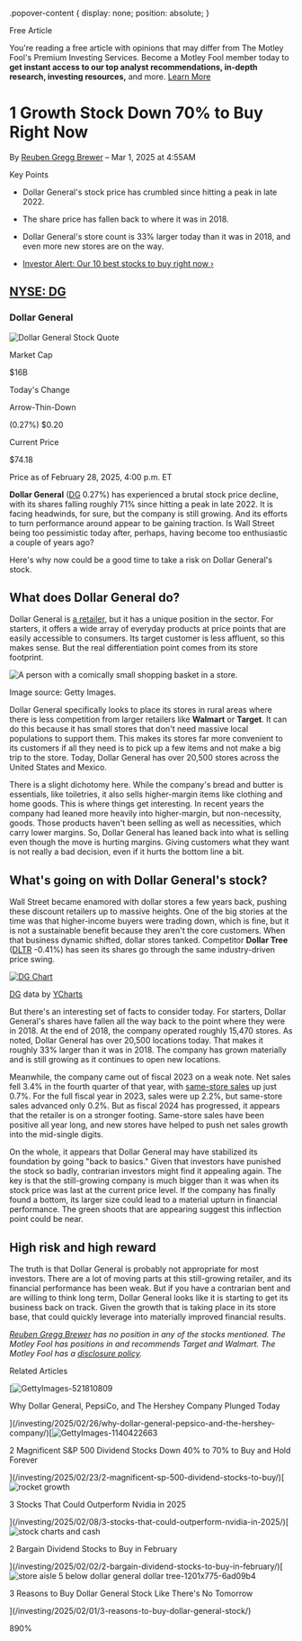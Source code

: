 .popover-content { display: none; position: absolute; }

Free Article[](#)

You're reading a free article with opinions that may differ from The Motley Fool's Premium Investing Services. Become a Motley Fool member today to **get instant access to our top analyst recommendations, in-depth research, investing resources,** and more. [Learn More](https://www.fool.com/mms/mark/op-free-tbox-art)

1 Growth Stock Down 70% to Buy Right Now
========================================

By [Reuben Gregg Brewer](/author/2110/) – Mar 1, 2025 at 4:55AM

Key Points

*   Dollar General's stock price has crumbled since hitting a peak in late 2022.
    
*   The share price has fallen back to where it was in 2018.
    
*   Dollar General's store count is 33% larger today than it was in 2018, and even more new stores are on the way.
    
*   [Investor Alert: Our 10 best stocks to buy right now ›](https://www.fool.com/mms/mark/e-sa-nonbbn-kp?aid=10969&source=isaedikp0000035)
    

[NYSE: DG](/quote/nyse/dg/)
---------------------------

### Dollar General

![Dollar General Stock Quote](https://g.foolcdn.com/art/companylogos/mark/DG.png)

Market Cap

$16B

Today's Change

Arrow-Thin-Down

(0.27%) $0.20

Current Price

$74.18

Price as of February 28, 2025, 4:00 p.m. ET

**Dollar General** ([DG](/quote/nyse/dg/) 0.27%) has experienced a brutal stock price decline, with its shares falling roughly 71% since hitting a peak in late 2022. It is facing headwinds, for sure, but the company is still growing. And its efforts to turn performance around appear to be gaining traction. Is Wall Street being too pessimistic today after, perhaps, having become too enthusiastic a couple of years ago?

Here's why now could be a good time to take a risk on Dollar General's stock.

What does Dollar General do?
----------------------------

Dollar General is [a retailer](https://www.fool.com/investing/stock-market/market-sectors/consumer-discretionary/retail-stocks/), but it has a unique position in the sector. For starters, it offers a wide array of everyday products at price points that are easily accessible to consumers. Its target customer is less affluent, so this makes sense. But the real differentiation point comes from its store footprint.

![A person with a comically small shopping basket in a store.](https://g.foolcdn.com/image/?url=https%3A%2F%2Fg.foolcdn.com%2Feditorial%2Fimages%2F809067%2F22_06_03-a-person-with-a-comically-small-shopping-basket-in-a-store-_gettyimages-1346988275.jpg&op=resize&w=700)

Image source: Getty Images.

Dollar General specifically looks to place its stores in rural areas where there is less competition from larger retailers like **Walmart** or **Target**. It can do this because it has small stores that don't need massive local populations to support them. This makes its stores far more convenient to its customers if all they need is to pick up a few items and not make a big trip to the store. Today, Dollar General has over 20,500 stores across the United States and Mexico.

There is a slight dichotomy here. While the company's bread and butter is essentials, like toiletries, it also sells higher-margin items like clothing and home goods. This is where things get interesting. In recent years the company had leaned more heavily into higher-margin, but non-necessity, goods. Those products haven't been selling as well as necessities, which carry lower margins. So, Dollar General has leaned back into what is selling even though the move is hurting margins. Giving customers what they want is not really a bad decision, even if it hurts the bottom line a bit.

What's going on with Dollar General's stock?
--------------------------------------------

Wall Street became enamored with dollar stores a few years back, pushing these discount retailers up to massive heights. One of the big stories at the time was that higher-income buyers were trading down, which is fine, but it is not a sustainable benefit because they aren't the core customers. When that business dynamic shifted, dollar stores tanked. Competitor **Dollar Tree** ([DLTR](/quote/nasdaq/dltr/) -0.41%) has seen its shares go through the same industry-driven price swing.

[![DG Chart](https://media.ycharts.com/charts/f21c92a400c6ad698376ce3f7ea2afc0.png)](https://ycharts.com/companies/DG/chart/)

[DG](https://ycharts.com/companies/DG) data by [YCharts](https://ycharts.com)

But there's an interesting set of facts to consider today. For starters, Dollar General's shares have fallen all the way back to the point where they were in 2018. At the end of 2018, the company operated roughly 15,470 stores. As noted, Dollar General has over 20,500 locations today. That makes it roughly 33% larger than it was in 2018. The company has grown materially and is still growing as it continues to open new locations.

Meanwhile, the company came out of fiscal 2023 on a weak note. Net sales fell 3.4% in the fourth quarter of that year, with [same-store sales](https://www.fool.com/terms/s/same-store-sales/) up just 0.7%. For the full fiscal year in 2023, sales were up 2.2%, but same-store sales advanced only 0.2%. But as fiscal 2024 has progressed, it appears that the retailer is on a stronger footing. Same-store sales have been positive all year long, and new stores have helped to push net sales growth into the mid-single digits.

On the whole, it appears that Dollar General may have stabilized its foundation by going "back to basics." Given that investors have punished the stock so badly, contrarian investors might find it appealing again. The key is that the still-growing company is much bigger than it was when its stock price was last at the current price level. If the company has finally found a bottom, its larger size could lead to a material upturn in financial performance. The green shoots that are appearing suggest this inflection point could be near.

High risk and high reward
-------------------------

The truth is that Dollar General is probably not appropriate for most investors. There are a lot of moving parts at this still-growing retailer, and its financial performance has been weak. But if you have a contrarian bent and are willing to think long term, Dollar General looks like it is starting to get its business back on track. Given the growth that is taking place in its store base, that could quickly leverage into materially improved financial results.

_[Reuben Gregg Brewer](https://www.fool.com/author/2110/) has no position in any of the stocks mentioned. The Motley Fool has positions in and recommends Target and Walmart. The Motley Fool has a [disclosure policy](https://www.fool.com/legal/fool-disclosure-policy/)._

Related Articles

[![GettyImages-521810809](https://g.foolcdn.com/image/?url=https%3A%2F%2Fg.foolcdn.com%2Feditorial%2Fimages%2F809169%2Fgettyimages-521810809.jpg&op=resize&w=92&h=52)

Why Dollar General, PepsiCo, and The Hershey Company Plunged Today

](/investing/2025/02/26/why-dollar-general-pepsico-and-the-hershey-company/)[![GettyImages-1140422663](https://g.foolcdn.com/image/?url=https%3A%2F%2Fg.foolcdn.com%2Feditorial%2Fimages%2F808421%2Fgettyimages-1140422663.jpg&op=resize&w=92&h=52)

2 Magnificent S&P 500 Dividend Stocks Down 40% to 70% to Buy and Hold Forever

](/investing/2025/02/23/2-magnificent-sp-500-dividend-stocks-to-buy/)[![rocket growth](https://g.foolcdn.com/image/?url=https%3A%2F%2Fg.foolcdn.com%2Feditorial%2Fimages%2F806538%2Frocket-growth.jpg&op=resize&w=92&h=52)

3 Stocks That Could Outperform Nvidia in 2025

](/investing/2025/02/08/3-stocks-that-could-outperform-nvidia-in-2025/)[![stock charts and cash](https://g.foolcdn.com/image/?url=https%3A%2F%2Fg.foolcdn.com%2Feditorial%2Fimages%2F805398%2Fstock-charts-and-cash.jpg&op=resize&w=92&h=52)

2 Bargain Dividend Stocks to Buy in February

](/investing/2025/02/02/2-bargain-dividend-stocks-to-buy-in-february/)[![store aisle 5 below dollar general dollar tree-1201x775-6ad09b4](https://g.foolcdn.com/image/?url=https%3A%2F%2Fg.foolcdn.com%2Feditorial%2Fimages%2F805748%2Fstore-aisle-5-below-dollar-general-dollar-tree-1201x775-6ad09b4.jpg&op=resize&w=92&h=52)

3 Reasons to Buy Dollar General Stock Like There's No Tomorrow

](/investing/2025/02/01/3-reasons-to-buy-dollar-general-stock/)

890%